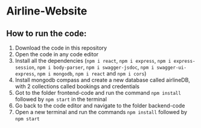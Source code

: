 # Airline-Website
## How to run the code:
1) Download the code in this repository
2) Open the code in any code editor
3) Install all the dependencies (```npm i react```, ```npm i express```, ```npm i express-session```, ```npm i body-parser```, ```npm i swagger-jsdoc```, ```npm i swagger-ui-express```, ```npm i mongodb```, ```npm i react``` and ```npm i cors```)
4) Install mongodb compass and create a new database called airlineDB, with 2 collections called bookings and credentials
5) Got to the folder frontend-code and run the command ```npm install``` followed by ```npm start``` in the terminal
6) Go back to the code editor and navigate to the folder backend-code
7) Open a new terminal and run the commands ```npm install``` followed by ```npm start```
